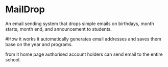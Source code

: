 # MailDrop
An email sending system that drops simple emails on birthdays, month starts, month end, and announcement to students.


#How it works
it automatically generates email addresses and saves them base on the year and programs.

from it home page authorised account holders can send email to the entire school.

